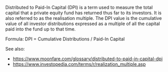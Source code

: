 Distributed to Paid-In Capital (DPI) is a term used to measure the total
capital that a private equity fund has returned thus far to its investors. It
is also referred to as the realisation multiple. The DPI value is the
cumulative value of all investor distributions expressed as a multiple of all
the capital paid into the fund up to that time.

Formula: DPI = Cumulative Distributions / Paid-In Capital

See also:
- <https://www.moonfare.com/glossary/distributed-to-paid-in-capital-dpi>
- <https://www.investopedia.com/terms/r/realization_multiple.asp>

